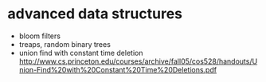 # advanced data structures

- bloom filters
- treaps, random binary trees
- union find with constant time deletion http://www.cs.princeton.edu/courses/archive/fall05/cos528/handouts/Union-Find%20with%20Constant%20Time%20Deletions.pdf